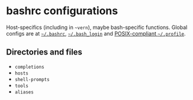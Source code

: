 # bashrc configurations

Host-specifics (including in `~vern`), maybe bash-specific functions.
Global configs are at [`~/.bashrc`](../../.bashrc),
[`~/.bash_login`](../../.bash_login) and [POSIX-compliant `~/.profile`](../../.profile).

## Directories and files

* `completions`
* `hosts`
* `shell-prompts`
* `tools`
* `aliases`
